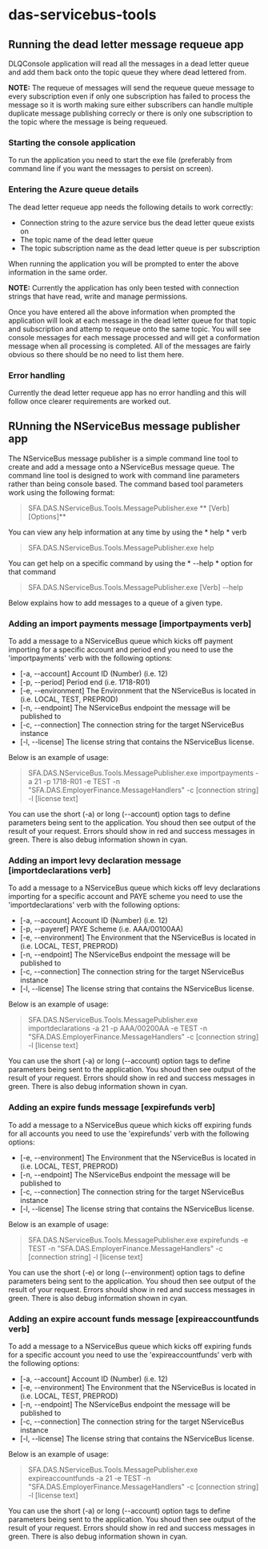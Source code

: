 # das-servicebus-tools

## Running the dead letter message requeue app

DLQConsole application will read all the messages in a dead letter queue and add them back onto the topic queue they where dead lettered from. 

__NOTE:__ The requeue of messages will send the requeue queue message to every subscription even if only one subscription has failed to process the message so it is worth making sure either subscribers can handle multiple duplicate message publishing correcly or there is only one subscription to the topic where the message is being requeued.

### Starting the console application
To run the application you need to start the exe file (preferably from command line if you want the messages to persist on screen).

### Entering the Azure queue details
The dead letter requeue app needs the following details to work correctly:

- Connection string to the azure service bus the dead letter queue exists on
- The topic name of the dead letter queue
- The topic subscription name as the dead letter queue is per subscription

When running the application you will be prompted to enter the above information in the same order.

__NOTE:__ Currently the application has only been tested with connection strings that have read, write and manage permissions.

Once you have entered all the above information when prompted the application will look at each message in the dead letter queue for that topic and subscription and attemp to requeue onto the same topic. You will see console messages for each message processed and will get a conformation message when all processing is completed. All of the messages are fairly obvious so there should be no need to list them here.

### Error handling

Currently the dead letter requeue app has no error handling and this will follow once clearer requirements are worked out. 


## RUnning the NServiceBus message publisher app

The NServiceBus message publisher is a simple command line tool to create and add a message onto a NServiceBus message queue. The command line tool is designed to work with command line parameters rather than being console based. The command based tool parameters work using the following format:

> SFA.DAS.NServiceBus.Tools.MessagePublisher.exe ** [Verb] [Options]** 

You can view any help information at any time by using the * help * verb

> SFA.DAS.NServiceBus.Tools.MessagePublisher.exe help

You can get help on a specific command by using the * --help * option for that command

> SFA.DAS.NServiceBus.Tools.MessagePublisher.exe [Verb] --help


Below explains how to add messages to a queue of a given type.

### Adding an import payments message [importpayments verb]

To add a message to a NServiceBus queue which kicks off payment importing for a specific account and period end you need to use the 'importpayments' verb with the following options:

- [-a, --account] Account ID (Number) (i.e. 12)
- [-p, --period] Period end (i.e. 1718-R01)
- [-e, --environment] The Environment that the NServiceBus is located in (i.e. LOCAL, TEST, PREPROD)
- [-n, --endpoint] The NServiceBus endpoint the message will be published to
- [-c, --connection] The connection string for the target NServiceBus instance
- [-l, --license] The license string that contains the NServiceBus license.

Below is an example of usage:

> SFA.DAS.NServiceBus.Tools.MessagePublisher.exe importpayments -a 21 -p 1718-R01 -e TEST -n "SFA.DAS.EmployerFinance.MessageHandlers" -c [connection string] -l [license text]
  
You can use the short (-a) or long (--account) option tags to define parameters being sent to the application. You shoud then see output of the result of your request. Errors should show in red and success messages in green. There is also debug information shown in cyan.

### Adding an import levy declaration message [importdeclarations verb]

To add a message to a NServiceBus queue which kicks off levy declarations importing for a specific account and PAYE scheme you need to use the 'importdeclarations' verb with the following options:

- [-a, --account] Account ID (Number) (i.e. 12)
- [-p, --payeref] PAYE Scheme (i.e. AAA/00100AA)
- [-e, --environment] The Environment that the NServiceBus is located in (i.e. LOCAL, TEST, PREPROD)
- [-n, --endpoint] The NServiceBus endpoint the message will be published to
- [-c, --connection] The connection string for the target NServiceBus instance
- [-l, --license] The license string that contains the NServiceBus license.

Below is an example of usage:

> SFA.DAS.NServiceBus.Tools.MessagePublisher.exe importdeclarations -a 21 -p AAA/00200AA -e TEST -n "SFA.DAS.EmployerFinance.MessageHandlers" -c [connection string] -l [license text]
  
You can use the short (-a) or long (--account) option tags to define parameters being sent to the application. You shoud then see output of the result of your request. Errors should show in red and success messages in green. There is also debug information shown in cyan.

### Adding an expire funds message [expirefunds verb]

To add a message to a NServiceBus queue which kicks off expiring funds for all accounts you need to use the 'expirefunds' verb with the following options:

- [-e, --environment] The Environment that the NServiceBus is located in (i.e. LOCAL, TEST, PREPROD)
- [-n, --endpoint] The NServiceBus endpoint the message will be published to
- [-c, --connection] The connection string for the target NServiceBus instance
- [-l, --license] The license string that contains the NServiceBus license.

Below is an example of usage:

> SFA.DAS.NServiceBus.Tools.MessagePublisher.exe expirefunds -e TEST -n "SFA.DAS.EmployerFinance.MessageHandlers" -c [connection string] -l [license text]
  
You can use the short (-e) or long (--environment) option tags to define parameters being sent to the application. You shoud then see output of the result of your request. Errors should show in red and success messages in green. There is also debug information shown in cyan.

### Adding an expire account funds message [expireaccountfunds verb]

To add a message to a NServiceBus queue which kicks off expiring funds for a specific account you need to use the 'expireaccountfunds' verb with the following options:

- [-a, --account] Account ID (Number) (i.e. 12)
- [-e, --environment] The Environment that the NServiceBus is located in (i.e. LOCAL, TEST, PREPROD)
- [-n, --endpoint] The NServiceBus endpoint the message will be published to
- [-c, --connection] The connection string for the target NServiceBus instance
- [-l, --license] The license string that contains the NServiceBus license.

Below is an example of usage:

> SFA.DAS.NServiceBus.Tools.MessagePublisher.exe expireaccountfunds -a 21 -e TEST -n "SFA.DAS.EmployerFinance.MessageHandlers" -c [connection string] -l [license text]
  
You can use the short (-a) or long (--account) option tags to define parameters being sent to the application. You shoud then see output of the result of your request. Errors should show in red and success messages in green. There is also debug information shown in cyan.